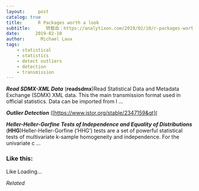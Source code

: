 ```yaml
---
layout:     post
catalog: true
title:      R Packages worth a look
subtitle:      转载自：https://analytixon.com/2019/02/10/r-packages-worth-a-look-1421/
date:      2019-02-10
author:      Michael Laux
tags:
    - statistical
    - statistics
    - detect outliers
    - detection
    - transmission
---
```


***Read SDMX-XML Data*** (**readsdmx**)Read Statistical Data and Metadata Exchange (SDMX) XML data. This the main transmission format used in official statistics. Data can be imported from l …

***Outlier Detection*** ([https://www.jstor.org/stable/2347159&gt](

***Heller-Heller-Gorfine Tests of Independence and Equality of Distributions*** (**HHG**)Heller-Heller-Gorfine (‘HHG’) tests are a set of powerful statistical tests of multivariate k-sample homogeneity and independence. For the univariate c …





### Like this:

Like Loading...


*Related*

